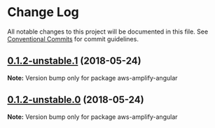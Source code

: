 # Change Log

All notable changes to this project will be documented in this file.
See [Conventional Commits](https://conventionalcommits.org) for commit guidelines.

<a name="0.1.2-unstable.1"></a>
## [0.1.2-unstable.1](https://github.com/mlabieniec/aws-amplify/compare/aws-amplify-angular@0.1.2-unstable.0...aws-amplify-angular@0.1.2-unstable.1) (2018-05-24)




**Note:** Version bump only for package aws-amplify-angular

<a name="0.1.2-unstable.0"></a>
## [0.1.2-unstable.0](https://github.com/mlabieniec/aws-amplify/compare/aws-amplify-angular@0.1.1...aws-amplify-angular@0.1.2-unstable.0) (2018-05-24)




**Note:** Version bump only for package aws-amplify-angular
